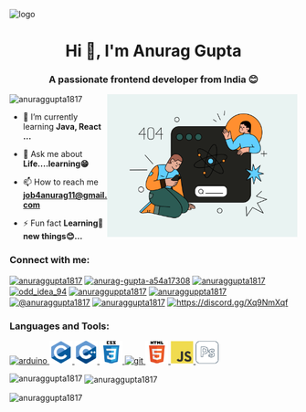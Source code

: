 ![logo](https://github.com/AnuragGupta1817/AnuragGupta1817/blob/10b52b9763bc95ea4fd02202b68c35fe0ea37146/poster.jpg)


<h1 align="center">Hi 👋, I'm Anurag Gupta</h1>
<h3 align="center">A passionate frontend developer from India 😊</h3>

<img align="right" alt="coding" src="person-working-collaboratively-online.png" width="333px" style="border-radius: 10;">

<p align="left"> <img src="https://komarev.com/ghpvc/?username=anuraggupta1817&label=Profile%20views&color=0e75b6&style=flat" alt="anuraggupta1817" /> </p>

- 🌱 I’m currently learning **Java, React ...**

- 💬 Ask me about **Life....learning😁**

- 📫 How to reach me **job4anurag11@gmail.com**

- ⚡ Fun fact **Learning📔 new things😊...**

<h3 align="left">Connect with me:</h3>
<p align="left">
<a href="https://twitter.com/anuraggupta1817" target="blank"><img align="center" src="https://raw.githubusercontent.com/rahuldkjain/github-profile-readme-generator/master/src/images/icons/Social/twitter.svg" alt="anuraggupta1817" height="30" width="40" /></a>
<a href="https://linkedin.com/in/anurag-gupta-a54a17308" target="blank"><img align="center" src="https://raw.githubusercontent.com/rahuldkjain/github-profile-readme-generator/master/src/images/icons/Social/linked-in-alt.svg" alt="anurag-gupta-a54a17308" height="30" width="40" /></a>
<a href="https://instagram.com/anuraggupta1817" target="blank"><img align="center" src="https://raw.githubusercontent.com/rahuldkjain/github-profile-readme-generator/master/src/images/icons/Social/instagram.svg" alt="anuraggupta1817" height="30" width="40" /></a>
<a href="https://www.codechef.com/users/odd_idea_94" target="blank"><img align="center" src="https://cdn.jsdelivr.net/npm/simple-icons@3.1.0/icons/codechef.svg" alt="odd_idea_94" height="30" width="40" /></a>
<a href="https://codeforces.com/profile/anuragguppta1817" target="blank"><img align="center" src="https://raw.githubusercontent.com/rahuldkjain/github-profile-readme-generator/master/src/images/icons/Social/codeforces.svg" alt="anuragguppta1817" height="30" width="40" /></a>
<a href="https://www.leetcode.com/anuragguppta1817" target="blank"><img align="center" src="https://raw.githubusercontent.com/rahuldkjain/github-profile-readme-generator/master/src/images/icons/Social/leet-code.svg" alt="anuragguppta1817" height="30" width="40" /></a>
<a href="https://www.hackerearth.com/@anuraggupta1817" target="blank"><img align="center" src="https://raw.githubusercontent.com/rahuldkjain/github-profile-readme-generator/master/src/images/icons/Social/hackerearth.svg" alt="@anuraggupta1817" height="30" width="40" /></a>
<a href="https://auth.geeksforgeeks.org/user/anuraggupta1817" target="blank"><img align="center" src="https://raw.githubusercontent.com/rahuldkjain/github-profile-readme-generator/master/src/images/icons/Social/geeks-for-geeks.svg" alt="anuraggupta1817" height="30" width="40" /></a>
<a href="https://discord.gg/https://discord.gg/Xq9NmXqf" target="blank"><img align="center" src="https://raw.githubusercontent.com/rahuldkjain/github-profile-readme-generator/master/src/images/icons/Social/discord.svg" alt="https://discord.gg/Xq9NmXqf" height="30" width="40" /></a>
</p>

<h3 align="left">Languages and Tools:</h3>
<p align="left"> <a href="https://www.arduino.cc/" target="_blank" rel="noreferrer"> <img src="https://cdn.worldvectorlogo.com/logos/arduino-1.svg" alt="arduino" width="40" height="40"/> </a> <a href="https://www.cprogramming.com/" target="_blank" rel="noreferrer"> <img src="https://raw.githubusercontent.com/devicons/devicon/master/icons/c/c-original.svg" alt="c" width="40" height="40"/> </a> <a href="https://www.w3schools.com/cpp/" target="_blank" rel="noreferrer"> <img src="https://raw.githubusercontent.com/devicons/devicon/master/icons/cplusplus/cplusplus-original.svg" alt="cplusplus" width="40" height="40"/> </a> <a href="https://www.w3schools.com/css/" target="_blank" rel="noreferrer"> <img src="https://raw.githubusercontent.com/devicons/devicon/master/icons/css3/css3-original-wordmark.svg" alt="css3" width="40" height="40"/> </a> <a href="https://git-scm.com/" target="_blank" rel="noreferrer"> <img src="https://www.vectorlogo.zone/logos/git-scm/git-scm-icon.svg" alt="git" width="40" height="40"/> </a> <a href="https://www.w3.org/html/" target="_blank" rel="noreferrer"> <img src="https://raw.githubusercontent.com/devicons/devicon/master/icons/html5/html5-original-wordmark.svg" alt="html5" width="40" height="40"/> </a> <a href="https://developer.mozilla.org/en-US/docs/Web/JavaScript" target="_blank" rel="noreferrer"> <img src="https://raw.githubusercontent.com/devicons/devicon/master/icons/javascript/javascript-original.svg" alt="javascript" width="40" height="40"/> </a> <a href="https://www.photoshop.com/en" target="_blank" rel="noreferrer"> <img src="https://raw.githubusercontent.com/devicons/devicon/master/icons/photoshop/photoshop-line.svg" alt="photoshop" width="40" height="40"/> </a> </p>

<p><img align="left" src="https://github-readme-stats.vercel.app/api/top-langs?username=anuraggupta1817&show_icons=true&locale=en&layout=compact" alt="anuraggupta1817" /></p>

<p>&nbsp;<img align="center" src="https://github-readme-stats.vercel.app/api?username=anuraggupta1817&show_icons=true&locale=en" alt="anuraggupta1817" /></p>

<p><img align="center" src="https://github-readme-streak-stats.herokuapp.com/?user=anuraggupta1817&" alt="anuraggupta1817" /></p>

